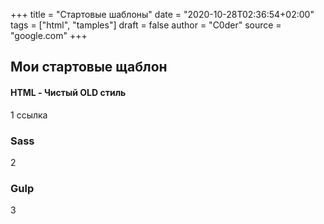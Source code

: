 +++
title = "Стартовые шаблоны"
date = "2020-10-28T02:36:54+02:00"
tags = ["html", "tamples"]
draft = false
author = "C0der"
source = "google.com"
+++


## Мои стартовые щаблон

#### HTML - Чистый OLD стиль 

1 ссылка

### Sass

2

### Gulp

3